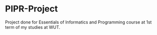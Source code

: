 # PIPR-Project
Project done for Essentials of Informatics and Programming course at 1st term of my studies at WUT.

